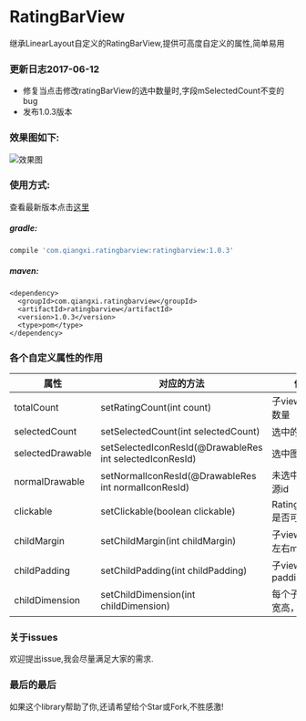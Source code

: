 # RatingBarView
继承LinearLayout自定义的RatingBarView,提供可高度自定义的属性,简单易用
### 更新日志2017-06-12
- 修复当点击修改ratingBarView的选中数量时,字段mSelectedCount不变的bug
- 发布1.0.3版本
### 效果图如下:
![效果图](http://a2.qpic.cn/psb?/V139PLsQ3siJoP/374s9j7S7uPjfzK160VKDrDWxSh2NKFOMvuXca1aAqA!/b/dHUAAAAAAAAA&ek=1&kp=1&pt=0&bo=nQGqAgAAAAADFwY!&tm=1497006000&sce=60-4-3&rf=viewer_4)
### 使用方式:
查看最新版本点击[这里](https://jcenter.bintray.com/com/qiangxi/ratingbarview/ratingbarview/)
##### gradle:
```groovy
compile 'com.qiangxi.ratingbarview:ratingbarview:1.0.3'
```
##### maven:
```maven
<dependency>
  <groupId>com.qiangxi.ratingbarview</groupId>
  <artifactId>ratingbarview</artifactId>
  <version>1.0.3</version>
  <type>pom</type>
</dependency>
```
### 各个自定义属性的作用
属性 | 对应的方法|作用
---|---|---
totalCount |setRatingCount(int count)| 子view数量总数量
selectedCount |setSelectedCount(int selectedCount)| 选中的数量
selectedDrawable|setSelectedIconResId(@DrawableRes int selectedIconResId)| 选中图片资源id
normalDrawable|setNormalIconResId(@DrawableRes int normalIconResId) | 未选中图片资源id
clickable |setClickable(boolean clickable)|RatingBarView是否可点击
childMargin | setChildMargin(int childMargin) |子view之间的左右margin
childPadding |setChildPadding(int childPadding) |子view的padding
childDimension|setChildDimension(int childDimension)|每个子view的宽高，宽=高
### 关于issues
欢迎提出issue,我会尽量满足大家的需求.
### 最后的最后
如果这个library帮助了你,还请希望给个Star或Fork,不胜感激!

